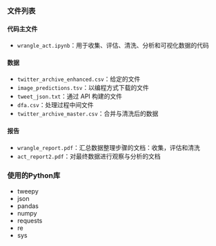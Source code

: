 ### 文件列表
#### 代码主文件
- `wrangle_act.ipynb`：用于收集、评估、清洗、分析和可视化数据的代码
#### 数据
- `twitter_archive_enhanced.csv`：给定的文件
- `image_predictions.tsv`：以编程方式下载的文件
- `tweet_json.txt`：通过 API 构建的文件
- `dfa.csv`：处理过程中间文件
- `twitter_archive_master.csv`：合并与清洗后的数据
#### 报告
- `wrangle_report.pdf`：汇总数据整理步骤的文档：收集，评估和清洗
- `act_report2.pdf`：对最终数据进行观察与分析的文档

### 使用的Python库
- tweepy
- json
- pandas
- numpy 
- requests
- re
- sys